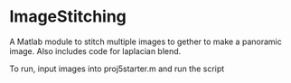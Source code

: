 ImageStitching
==============

A Matlab module to stitch multiple images to gether to make a panoramic image. Also includes code for laplacian blend.

To run, input images into proj5starter.m and run the script
